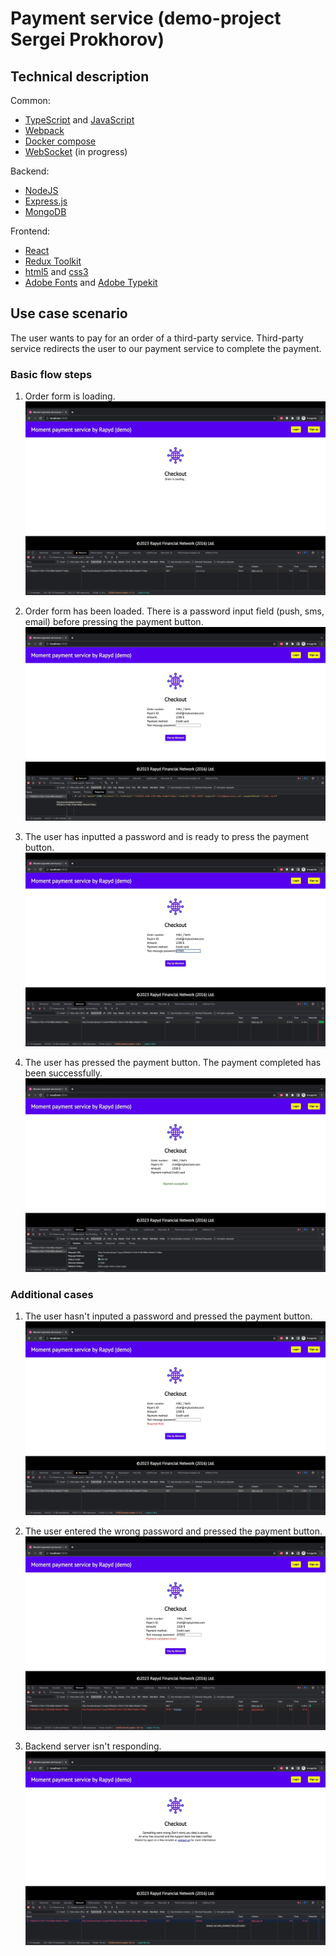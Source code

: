 <!-- https://daringfireball.net/projects/markdown/syntax -->
# Payment service (demo-project Sergei Prokhorov)

## Technical description

Common:

- [TypeScript](https://www.typescriptlang.org/) and [JavaScript](https://www.w3.org/standards/webdesign/script)
- [Webpack](https://webpack.js.org/)
- [Docker compose](https://www.docker.com/)
- [WebSocket](https://developer.mozilla.org/en-US/docs/Web/API/WebSocket) (in progress)

Backend:

- [NodeJS](https://nodejs.org/)
- [Express.js](https://expressjs.com/)
- [MongoDB](https://www.mongodb.com/)

Frontend:

- [React](https://react.dev/)
- [Redux Toolkit](https://redux-toolkit.js.org/)
- [html5](https://www.w3.org/TR/2011/WD-html5-20110405/) and [css3](http://www.w3.org/Style/CSS/current-work.en.html)
- [Adobe Fonts](https://fonts.adobe.com/) and [Adobe Typekit](https://fonts.adobe.com/docs/api)

## Use case scenario

The user wants to pay for an order of a third-party service. Third-party service redirects the user to our payment service to complete the payment.

### Basic flow steps

1. Order form is loading.
![image1](/doc/images/1.jpeg)

2. Order form has been loaded. There is a password input field (push, sms, email) before pressing the payment button.
![image2](/doc/images/2.jpeg)

3. The user has inputted a password and is ready to press the payment button.
![image3](/doc/images/3.jpeg)

4. The user has pressed the payment button. The payment completed has been successfully.
![image4](/doc/images/4.jpeg)

### Additional cases

1. The user hasn't inputed a password and pressed the payment button.
![image5](/doc/images/5.jpeg)

2. The user entered the wrong password and pressed the payment button.
![image6](/doc/images/6.jpeg)

3. Backend server isn't responding.
![image7](/doc/images/7.jpeg)
